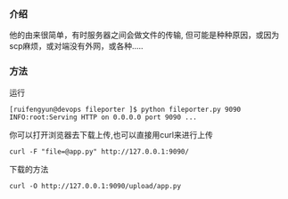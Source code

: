 ###  介绍

他的由来很简单，有时服务器之间会做文件的传输, 但可能是种种原因，或因为scp麻烦，或对端没有外网，或各种.....

### 方法

运行

```
[ruifengyun@devops fileporter ]$ python fileporter.py 9090
INFO:root:Serving HTTP on 0.0.0.0 port 9090 ...
```

你可以打开浏览器去下载上传,也可以直接用curl来进行上传

```
curl -F "file=@app.py" http://127.0.0.1:9090/
```

下载的方法

```
curl -O http://127.0.0.1:9090/upload/app.py
```

